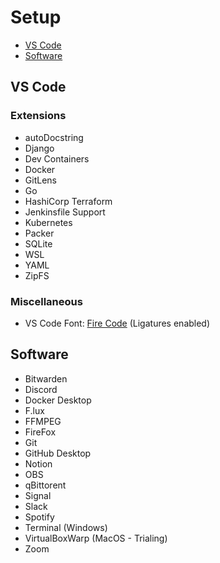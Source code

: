 # Setup
- [VS Code](https://github.com/Cornelij/Setup/blob/main/README.md#vs-code)
- [Software](https://github.com/Cornelij/Setup/blob/main/README.md#software)


## VS Code

### Extensions
- autoDocstring
- Django
- Dev Containers
- Docker
- GitLens
- Go
- HashiCorp Terraform
- Jenkinsfile Support
- Kubernetes
- Packer
- SQLite
- WSL
- YAML
- ZipFS

### Miscellaneous
- VS Code Font: [Fire Code](https://github.com/tonsky/FiraCode) (Ligatures enabled)

## Software
- Bitwarden
- Discord
- Docker Desktop
- F.lux
- FFMPEG
- FireFox
- Git
- GitHub Desktop
- Notion
- OBS
- qBittorent
- Signal
- Slack
- Spotify
- Terminal (Windows)
- VirtualBoxWarp (MacOS - Trialing)
- Zoom
